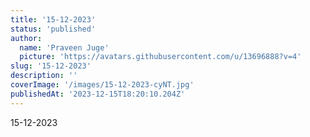 ```yaml
---
title: '15-12-2023'
status: 'published'
author:
  name: 'Praveen Juge'
  picture: 'https://avatars.githubusercontent.com/u/13696888?v=4'
slug: '15-12-2023'
description: ''
coverImage: '/images/15-12-2023-cyNT.jpg'
publishedAt: '2023-12-15T18:20:10.204Z'
---
```


15-12-2023